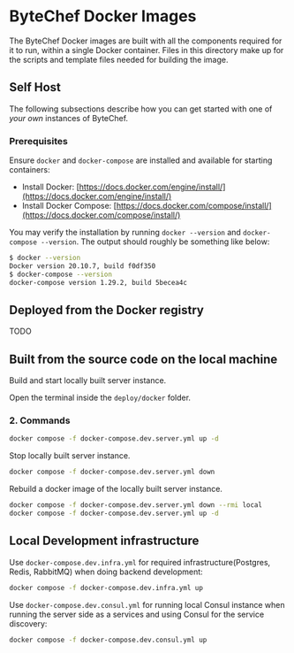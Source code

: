 # ByteChef Docker Images

The ByteChef Docker images are built with all the components required for it to run, within a single Docker container. Files in this directory make up for the scripts and template files needed for building the image.

[//]: # "You may choose to use the ByteChef cloud instance (at [app.bytechef.io](https://app.bytechef.io)) or start your own using this image."
[//]: #
[//]: # "## ByteChef Cloud"
[//]: #
[//]: # "The fastest way to get started with ByteChef is using our cloud-hosted version. It's as easy as"
[//]: #
[//]: # "1. [Create an Account](https://app.bytechef.io/user/signup)"

## Self Host

The following subsections describe how you can get started with one of _your own_ instances of ByteChef.

### Prerequisites

Ensure `docker` and `docker-compose` are installed and available for starting containers:

-   Install Docker: [https://docs.docker.com/engine/install/](https://docs.docker.com/engine/install/)
-   Install Docker Compose: [https://docs.docker.com/compose/install/](https://docs.docker.com/compose/install/)

You may verify the installation by running `docker --version` and `docker-compose --version`. The output should roughly be something like below:

```bash
$ docker --version
Docker version 20.10.7, build f0df350
$ docker-compose --version
docker-compose version 1.29.2, build 5becea4c
```

## Deployed from the Docker registry

TODO

## Built from the source code on the local machine

Build and start locally built server instance.

Open the terminal inside the `deploy/docker` folder.

### 2. Commands

```bash
docker compose -f docker-compose.dev.server.yml up -d
```

Stop locally built server instance.

```bash
docker compose -f docker-compose.dev.server.yml down
```

Rebuild a docker image of the locally built server instance.

```bash
docker compose -f docker-compose.dev.server.yml down --rmi local
docker compose -f docker-compose.dev.server.yml up -d
```

## Local Development infrastructure

Use `docker-compose.dev.infra.yml` for required infrastructure(Postgres, Redis, RabbitMQ) when doing backend development:

```bash
docker compose -f docker-compose.dev.infra.yml up
```

Use `docker-compose.dev.consul.yml` for running local Consul instance when running the server side as a services
and using Consul for the service discovery:

```bash
docker compose -f docker-compose.dev.consul.yml up
```
